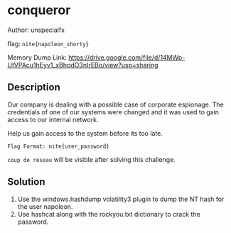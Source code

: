# conqueror

Author: unspecialfx

flag: `nite{napoleon_shorty}`

Memory Dump Link: <https://drive.google.com/file/d/14MWp-UtVPAcu1hEyv1_xBhpdO3nIrEBo/view?usp=sharing>

## Description

Our company is dealing with a possible case of corporate espionage.
The credentials of one of our systems were changed and it was used to gain access to our internal network.

Help us gain access to the system before its too late.

`Flag Format: nite{user_password}`

`coup de réseau` will be visible after solving this challenge.

## Solution

1. Use the windows.hashdump volatility3 plugin to dump the NT hash for the user napoleon.
2. Use hashcat along with the rockyou.txt dictionary to crack the password.
